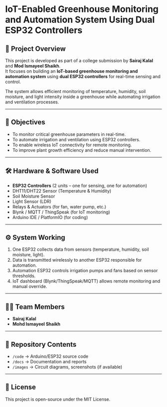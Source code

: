 # IoT-Enabled Greenhouse Monitoring and Automation System Using Dual ESP32 Controllers

## 📌 Project Overview
This project is developed as part of a college submission by **Sairaj Kalal** and **Mod Ismayeel Shaikh**.  
It focuses on building an **IoT-based greenhouse monitoring and automation system** using **dual ESP32 controllers** for real-time sensing and control.

The system allows efficient monitoring of temperature, humidity, soil moisture, and light intensity inside a greenhouse while automating irrigation and ventilation processes.

---

## 🎯 Objectives
- To monitor critical greenhouse parameters in real-time.
- To automate irrigation and ventilation using ESP32 controllers.
- To enable wireless IoT connectivity for remote monitoring.
- To improve plant growth efficiency and reduce manual intervention.

---

## 🛠️ Hardware & Software Used
- **ESP32 Controllers** (2 units – one for sensing, one for automation)
- DHT11/DHT22 Sensor (Temperature & Humidity)
- Soil Moisture Sensor
- Light Sensor (LDR)
- Relays & Actuators (for fan, water pump, etc.)
- Blynk / MQTT / ThingSpeak (for IoT monitoring)
- Arduino IDE / PlatformIO (for coding)

---

## ⚙️ System Working
1. One ESP32 collects data from sensors (temperature, humidity, soil moisture, light).  
2. Data is transmitted wirelessly to another ESP32 responsible for automation.  
3. Automation ESP32 controls irrigation pumps and fans based on sensor thresholds.  
4. IoT dashboard (Blynk/ThingSpeak/MQTT) allows remote monitoring and manual override.  

---

## 👨‍💻 Team Members
- **Sairaj Kalal**  
- **Mohd Ismayeel Shaikh**

---

## 📂 Repository Contents
- `/code` → Arduino/ESP32 source code  
- `/docs` → Documentation and reports  
- `/images` → Circuit diagrams, screenshots (if available)

---

## 📜 License
This project is open-source under the MIT License.
